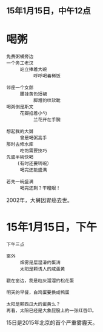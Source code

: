 
## 15年1月15日，中午12点

# 喝粥

	免费粥桶旁边
	一个务工老汉
	     站立捧着大碗
	          呼呼喝着稀饭
	
	邻座一个女郎
	     腰挂黄色短裙
	          脚蹬豹纹软靴               
	喝粥倒是斯文     
	     花瓣掐着小勺
	          兰花开在手腕
	
	想起我的大舅
	     曾是喝粥高手
	那时去修水库
	     吃饱需要技巧
	先盛半碗快喝
		(有时还要转碗）
	     喝完还能盛满
	
	若先一碗盛满
	     喝完还剩？干瞪眼！


2002年，大舅因胃癌去世。



# 15年1月15日，下午

	下午三点
	
	窗外
	     烟雾是层湿滑的蛋清
	     太阳是颗诱人的咸蛋黄
	
	戳在窗边，我是粒灰溜溜的松花蛋

	明天的早餐，白鸡蛋要换咸鸭蛋
		
	太阳是颗西瓜大的蛋黄么？
	再看，太阳已经是大象屁股上的一张红唇印。



15日是2015年北京的首个严重雾霾天。

